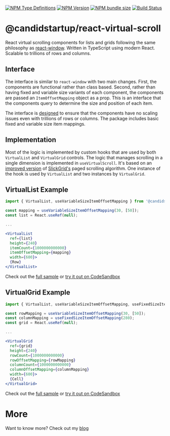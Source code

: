 [![NPM Type Definitions](https://img.shields.io/npm/types/@candidstartup/react-virtual-scroll)](https://www.npmjs.com/package/@candidstartup/react-virtual-scroll)
[![NPM Version](https://img.shields.io/npm/v/@candidstartup/react-virtual-scroll)](https://www.npmjs.com/package/@candidstartup/react-virtual-scroll)
[![NPM bundle size](https://img.shields.io/bundlephobia/minzip/@candidstartup/react-virtual-scroll)](https://www.npmjs.com/package/@candidstartup/react-virtual-scroll)
[![Build Status](https://github.com/TheCandidStartup/infinisheet/actions/workflows/build.yml/badge.svg?event=push)](https://github.com/TheCandidStartup/infinisheet/actions/workflows/build.yml)

# @candidstartup/react-virtual-scroll

React virtual scrolling components for lists and grids following the same philosophy as [react-window](https://github.com/bvaughn/react-window). Written in TypeScript using modern React. Scalable to trillions of rows and columns. 

## Interface

The interface is similar to `react-window` with two main changes. First, the components are functional rather than class based. Second, rather than having fixed and variable size variants of each component, the components are passed an `ItemOffsetMapping` object as a prop. This is an interface that the components query to determine the size and position of each item. 

The interface is [designed](https://www.thecandidstartup.org/2024/02/12/modern-react-virtual-scroll-grid-3.html) to ensure that the components have no scaling issues even with trillions of rows or columns. The package includes basic fixed and variable size item mappings. 

## Implementation

Most of the logic is implemented by custom hooks that are used by both `VirtualList` and `VirtualGrid` controls. The logic that manages scrolling in a single dimension is implemented in `useVirtualScroll`. It's based on an [improved version](https://www.thecandidstartup.org/2024/04/29/modern-react-virtual-scroll-grid-9.html) of [SlickGrid's](https://github.com/6pac/SlickGrid) paged scrolling algorithm. One instance of the hook is used by `VirtualList` and two instances by `VirtualGrid`. 

## VirtualList Example

```jsx
import { VirtualList, useVariableSizeItemOffsetMapping } from '@candidstartup/react-virtual-scroll';

const mapping = useVariableSizeItemOffsetMapping(30, [50]);
const list = React.useRef(null);

...

<VirtualList
  ref={list}
  height={240}
  itemCount={1000000000000}
  itemOffsetMapping={mapping}
  width={600}>
  {Row}
</VirtualList>
```

Check out the [full sample](https://github.com/TheCandidStartup/infinisheet/tree/main/packages/react-virtual-scroll/sandboxes/trillion-row-list) or [try it out on CodeSandbox](https://codesandbox.io/p/sandbox/github/TheCandidStartup/infinisheet/main/packages/react-virtual-scroll/sandboxes/trillion-row-list?file=%2Findex.js)

## VirtualGrid Example

```jsx
import { VirtualList, useVariableSizeItemOffsetMapping, useFixedSizeItemOffsetMapping } from '@candidstartup/react-virtual-scroll';

const rowMapping = useVariableSizeItemOffsetMapping(30, [50]);
const columnMapping = useFixedSizeItemOffsetMapping(280);
const grid = React.useRef(null);

...

<VirtualGrid
  ref={grid}
  height={240}
  rowCount={1000000000000}
  rowOffsetMapping={rowMapping}
  columnCount={1000000000000}
  columnOffsetMapping={columnMapping}
  width={600}>
  {Cell}
</VirtualGrid> 
```

Check out the [full sample](https://github.com/TheCandidStartup/infinisheet/tree/main/packages/react-virtual-scroll/sandboxes/trillion-square-grid) or [try it out on CodeSandbox](https://codesandbox.io/p/sandbox/github/TheCandidStartup/infinisheet/main/packages/react-virtual-scroll/sandboxes/trillion-square-grid?file=%2Findex.js)

# More

Want to know more? Check out my [blog](https://www.thecandidstartup.org/topics/react-virtual-scroll.html)
